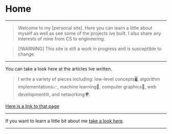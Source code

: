 # Home
---
> Welcome to my [personal site]. Here you can learn a little about myself as well as see some of the projects ive built. I also share any interests of mine from CS to engineering.

> [!WARNING] This site is still a work in progress and is susceptible to change.

---

You can take a look here at the articles Ive written.
> I write a variety of pieces including: low-level concepts🖥️, algorithm implementations📈, machine learning🤖, computer graphics🎨, web development🌐, and networking🌍.

[Here is a link to that page](?page=articles)

---

If you want to learn a little bit about me [take a look here](?page=about_me).

---